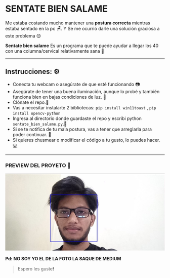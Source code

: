 # SENTATE BIEN SALAME

 Me estaba costando mucho mantener una **postura correcta** mientras estaba sentado en la pc 🪑. Y Se me ocurrió darle una solución graciosa a este problema 😊

**Sentate bien salame** Es un programa que te puede ayudar a llegar los 40 con una columna/cervical relativamente sana 🦴

---

## Instrucciones: ⚙️
- Conecta tu webcam o asegúrate de que esté funcionando 📷
- Asegúrate de tener una buena iluminación, aunque lo probé y también funciona bien en bajas condiciones de luz. 🔦
- Clónate el repo.📔
- Vas a necesitar instalarte 2 bibliotecas: `pip install win11toast` , `pip install opencv-python`
- Ingresa al directorio donde guardaste el repo y escribi python `sentate_bien_salame.py`.📂
- Si se te notifica de tu mala postura, vas a tener que arreglarla para poder continuar. 🚫
- Si quieres chusmear o modificar el código a tu gusto, lo puedes hacer. 💻

---

### PREVIEW DEL PROYETO 👀 ##
  ![img](Preview.jpg)

**Pd: NO SOY YO EL DE LA FOTO LA SAQUE DE MEDIUM**

> Espero les guste❗️